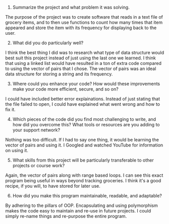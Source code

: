 1) Summarize the project and what problem it was solving.

The purpose of the project was to create software that reads in a text file of grocery items, and to then use functions to count how many times that item appeared and store the item with its frequency for displaying back to the user. 

2) What did you do particularly well?

I think the best thing I did was to research what type of data structure would best suit this project instead of just using the last one we learned. I think that using a linked list would have resulted in a ton of extra code compared 
to using the vector of pairs that I chose. The vector of pairs was an ideal data structure for storing a string and its frequency. 

3) Where could you enhance your code? How would these improvements make your code more efficient, secure, and so on?

I could have included better error explainations. Instead of just stating that the file failed to open, I could have explained what went wrong and how to fix it. 

4) Which pieces of the code did you find most challenging to write, and how did you overcome this? What tools or resources are you adding to your support network?

Nothing was too difficult. If I had to say one thing, it would be learning the vector of pairs and using it. I Googled and watched YouTube for information on using it. 

5) What skills from this project will be particularly transferable to other projects or course work?

Again, the vector of pairs along with range based loops. I can see this exact program being useful in ways beyond tracking groceries. I think it's a good recipe, if you will, to have stored for later use. 

6) How did you make this program maintainable, readable, and adaptable?

By adhering to the pillars of OOP. Encapsulating and using polymorphism makes the code easy to maintain and re-use in future projects. I could simply re-name things and re-purpose the entire program. 
